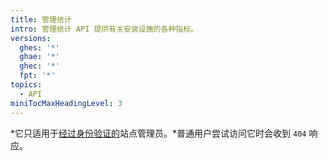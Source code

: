 ```yaml
---
title: 管理统计
intro: 管理统计 API 提供有关安装设施的各种指标。
versions:
  ghes: '*'
  ghae: '*'
  ghec: '*'
  fpt: '*'
topics:
  - API
miniTocMaxHeadingLevel: 3
---
```


*它只适用于[经过身份验证的](/rest/overview/resources-in-the-rest-api#authentication)站点管理员。*普通用户尝试访问它时会收到 `404` 响应。
